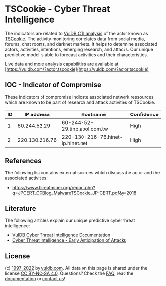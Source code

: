# TSCookie - Cyber Threat Intelligence

The indicators are related to [VulDB CTI analysis](https://vuldb.com/?kb.cti) of the actor known as [TSCookie](https://vuldb.com/?actor.tscookie). The activity monitoring correlates data from social media, forums, chat rooms, and darknet markets. It helps to determine associated actors, activities, intentions, emerging research, and attacks. Our unique predictive model is able to forecast activities and their characteristics.

Live data and more analysis capabilities are available at [https://vuldb.com/?actor.tscookie](https://vuldb.com/?actor.tscookie)

## IOC - Indicator of Compromise

These indicators of compromise indicate associated network ressources which are known to be part of research and attack activities of TSCookie.

ID | IP address | Hostname | Confidence
-- | ---------- | -------- | ----------
1 | 60.244.52.29 | 60-244-52-29.tinp.apol.com.tw | High
2 | 220.130.216.76 | 220-130-216-76.hinet-ip.hinet.net | High

## References

The following list contains external sources which discuss the actor and the associated activities:

* https://www.threatminer.org/report.php?q=JPCERT_CCBlog_MalwareTSCookie_JP-CERT.pdf&y=2018

## Literature

The following articles explain our unique predictive cyber threat intelligence:

* [VulDB Cyber Threat Intelligence Documentation](https://vuldb.com/?kb.cti)
* [Cyber Threat Intelligence - Early Anticipation of Attacks](https://www.scip.ch/en/?labs.20201022)

## License

(c) [1997-2022](https://vuldb.com/?kb.changelog) by [vuldb.com](https://vuldb.com/?kb.about). All data on this page is shared under the license [CC BY-NC-SA 4.0](https://creativecommons.org/licenses/by-nc-sa/4.0/). Questions? Check the [FAQ](https://vuldb.com/?kb.faq), read the [documentation](https://vuldb.com/?kb) or [contact us](https://vuldb.com/?contact)!
